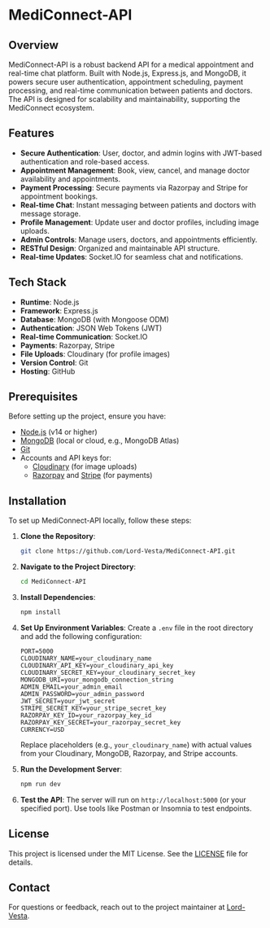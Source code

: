 # MediConnect-API

## Overview

MediConnect-API is a robust backend API for a medical appointment and real-time chat platform. Built with Node.js, Express.js, and MongoDB, it powers secure user authentication, appointment scheduling, payment processing, and real-time communication between patients and doctors. The API is designed for scalability and maintainability, supporting the MediConnect ecosystem.

## Features

- **Secure Authentication**: User, doctor, and admin logins with JWT-based authentication and role-based access.
- **Appointment Management**: Book, view, cancel, and manage doctor availability and appointments.
- **Payment Processing**: Secure payments via Razorpay and Stripe for appointment bookings.
- **Real-time Chat**: Instant messaging between patients and doctors with message storage.
- **Profile Management**: Update user and doctor profiles, including image uploads.
- **Admin Controls**: Manage users, doctors, and appointments efficiently.
- **RESTful Design**: Organized and maintainable API structure.
- **Real-time Updates**: Socket.IO for seamless chat and notifications.

## Tech Stack

- **Runtime**: Node.js
- **Framework**: Express.js
- **Database**: MongoDB (with Mongoose ODM)
- **Authentication**: JSON Web Tokens (JWT)
- **Real-time Communication**: Socket.IO
- **Payments**: Razorpay, Stripe
- **File Uploads**: Cloudinary (for profile images)
- **Version Control**: Git
- **Hosting**: GitHub

## Prerequisites

Before setting up the project, ensure you have:

- [Node.js](https://nodejs.org/) (v14 or higher)
- [MongoDB](https://www.mongodb.com/) (local or cloud, e.g., MongoDB Atlas)
- [Git](https://git-scm.com/)
- Accounts and API keys for:
  - [Cloudinary](https://cloudinary.com/) (for image uploads)
  - [Razorpay](https://razorpay.com/) and [Stripe](https://stripe.com/) (for payments)

## Installation

To set up MediConnect-API locally, follow these steps:

1. **Clone the Repository**:
   ```bash
   git clone https://github.com/Lord-Vesta/MediConnect-API.git
   ```

2. **Navigate to the Project Directory**:
   ```bash
   cd MediConnect-API
   ```

3. **Install Dependencies**:
   ```bash
   npm install
   ```

4. **Set Up Environment Variables**:
   Create a `.env` file in the root directory and add the following configuration:
   ```plaintext
   PORT=5000
   CLOUDINARY_NAME=your_cloudinary_name
   CLOUDINARY_API_KEY=your_cloudinary_api_key
   CLOUDINARY_SECRET_KEY=your_cloudinary_secret_key
   MONGODB_URI=your_mongodb_connection_string
   ADMIN_EMAIL=your_admin_email
   ADMIN_PASSWORD=your_admin_password
   JWT_SECRET=your_jwt_secret
   STRIPE_SECRET_KEY=your_stripe_secret_key
   RAZORPAY_KEY_ID=your_razorpay_key_id
   RAZORPAY_KEY_SECRET=your_razorpay_secret_key
   CURRENCY=USD
   ```

   Replace placeholders (e.g., `your_cloudinary_name`) with actual values from your Cloudinary, MongoDB, Razorpay, and Stripe accounts.

5. **Run the Development Server**:
   ```bash
   npm run dev
   ```

6. **Test the API**:
   The server will run on `http://localhost:5000` (or your specified port). Use tools like Postman or Insomnia to test endpoints.


## License

This project is licensed under the MIT License. See the [LICENSE](LICENSE) file for details.

## Contact

For questions or feedback, reach out to the project maintainer at [Lord-Vesta](https://github.com/yash1302/).
